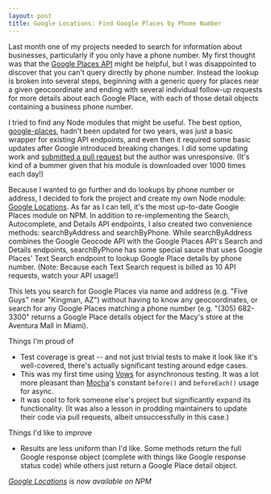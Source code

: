 ```yaml
---
layout: post
title: Google Locations: Find Google Places by Phone Number
---
```


Last month one of my projects needed to search for information about businesses, particularly if you only have a phone number. My first thought was that the [Google Places API](https://developers.google.com/places/) might be helpful, but I was disappointed to discover that you can't query directly by phone number. Instead the lookup is broken into several steps, beginning with a generic query for places near a given geocoordinate and ending with several individual follow-up requests for more details about each Google Place, with each of those detail objects containing a business phone number.

I tried to find any Node modules that might be useful. The best option, [google-places](https://www.npmjs.com/package/google-places), hadn't been updated for two years, was just a basic wrapper for existing API endpoints, and even then it required some basic updates after Google introduced breaking changes. I did some updating work and [submitted a pull request](https://github.com/jpowers/node-google-places/pull/13) but the author was unresponsive. (It's kind of a bummer given that his module is downloaded over 1000 times each day!)

Because I wanted to go further and do lookups by phone number or address, I decided to fork the project and create my own Node module: [Google Locations](https://www.npmjs.com/package/google-locations). As far as I can tell, it's the most up-to-date Google Places module on NPM. In addition to re-implementing the Search, Autocomplete, and Details API endpoints, I also created two convenience methods: searchByAddress and searchByPhone. While searchByAddress combines the Google Geocode API with the Google Places API's Search and Details endpoints, searchByPhone has some special sauce that uses Google Places' Text Search endpoint to lookup Google Place details by phone number. (Note: Because each Text Search request is billed as 10 API requests, watch your API usage!)

This lets you search for Google Places via name and address (e.g. "Five Guys" near "Kingman, AZ") without having to know any geocoordinates, or search for any Google Places matching a phone number (e.g. "(305) 682-3300" returns a Google Place details object for the Macy's store at the Aventura Mall in Miami).

Things I'm proud of
  * Test coverage is great -- and not just trivial tests to make it look like it's well-covered, there's actually significant testing around edge cases.
  * This was my first time using [Vows](http://vowsjs.org/) for asynchronous testing. It was a lot more pleasant than [Mocha]()'s constant `before()` and `beforeEach()` usage for async.
  * It was cool to fork someone else's project but significantly expand its functionality. (It was also a lesson in prodding maintainers to update their code via pull requests, albeit unsuccessfully in this case.)

Things I'd like to improve
  * Results are less uniform than I'd like. Some methods return the full Google response object (complete with things like Google response status code) while others just return a Google Place detail object.

*[Google Locations](https://www.npmjs.com/package/google-locations) is now available on NPM*